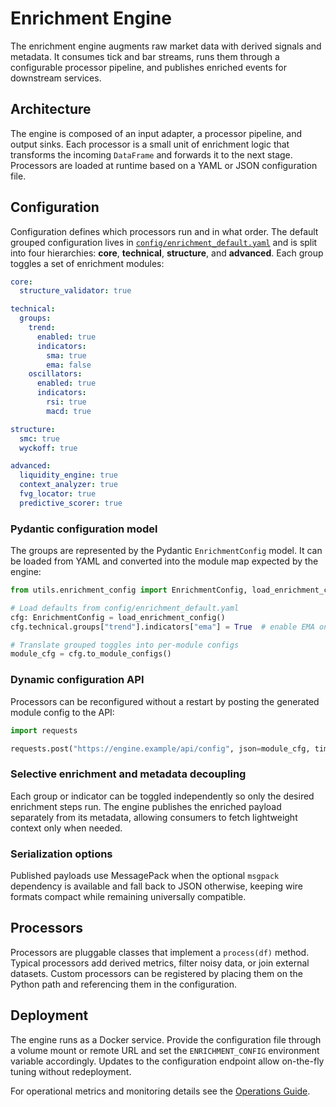 # Enrichment Engine

The enrichment engine augments raw market data with derived signals and metadata.
It consumes tick and bar streams, runs them through a configurable processor
pipeline, and publishes enriched events for downstream services.

## Architecture

The engine is composed of an input adapter, a processor pipeline, and output
sinks. Each processor is a small unit of enrichment logic that transforms the
incoming `DataFrame` and forwards it to the next stage. Processors are loaded at
runtime based on a YAML or JSON configuration file.

## Configuration

Configuration defines which processors run and in what order.  The default
grouped configuration lives in
[`config/enrichment_default.yaml`](../config/enrichment_default.yaml) and is
split into four hierarchies: **core**, **technical**, **structure**, and
**advanced**.  Each group toggles a set of enrichment modules:

```yaml
core:
  structure_validator: true

technical:
  groups:
    trend:
      enabled: true
      indicators:
        sma: true
        ema: false
    oscillators:
      enabled: true
      indicators:
        rsi: true
        macd: true

structure:
  smc: true
  wyckoff: true

advanced:
  liquidity_engine: true
  context_analyzer: true
  fvg_locator: true
  predictive_scorer: true
```

### Pydantic configuration model

The groups are represented by the Pydantic
`EnrichmentConfig` model.  It can be loaded from YAML and converted into the
module map expected by the engine:

```python
from utils.enrichment_config import EnrichmentConfig, load_enrichment_config

# Load defaults from config/enrichment_default.yaml
cfg: EnrichmentConfig = load_enrichment_config()
cfg.technical.groups["trend"].indicators["ema"] = True  # enable EMA on the fly

# Translate grouped toggles into per-module configs
module_cfg = cfg.to_module_configs()
```

### Dynamic configuration API

Processors can be reconfigured without a restart by posting the generated module
config to the API:

```python
import requests

requests.post("https://engine.example/api/config", json=module_cfg, timeout=10)
```

### Selective enrichment and metadata decoupling

Each group or indicator can be toggled independently so only the desired
enrichment steps run.  The engine publishes the enriched payload separately from
its metadata, allowing consumers to fetch lightweight context only when needed.

### Serialization options

Published payloads use MessagePack when the optional ``msgpack`` dependency is
available and fall back to JSON otherwise, keeping wire formats compact while
remaining universally compatible.

## Processors

Processors are pluggable classes that implement a `process(df)` method. Typical
processors add derived metrics, filter noisy data, or join external datasets.
Custom processors can be registered by placing them on the Python path and
referencing them in the configuration.

## Deployment

The engine runs as a Docker service. Provide the configuration file through a
volume mount or remote URL and set the `ENRICHMENT_CONFIG` environment variable
accordingly. Updates to the configuration endpoint allow on-the-fly tuning
without redeployment.

For operational metrics and monitoring details see the
[Operations Guide](operations.md).
